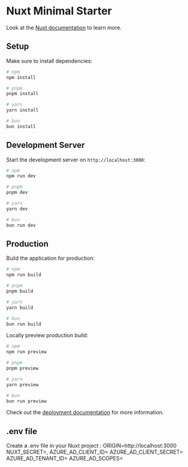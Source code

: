 # Nuxt Minimal Starter

Look at the [Nuxt documentation](https://nuxt.com/docs/getting-started/introduction) to learn more.

## Setup

Make sure to install dependencies:

```bash
# npm
npm install

# pnpm
pnpm install

# yarn
yarn install

# bun
bun install
```

## Development Server

Start the development server on `http://localhost:3000`:

```bash
# npm
npm run dev

# pnpm
pnpm dev

# yarn
yarn dev

# bun
bun run dev
```

## Production

Build the application for production:

```bash
# npm
npm run build

# pnpm
pnpm build

# yarn
yarn build

# bun
bun run build
```

Locally preview production build:

```bash
# npm
npm run preview

# pnpm
pnpm preview

# yarn
yarn preview

# bun
bun run preview
```

Check out the [deployment documentation](https://nuxt.com/docs/getting-started/deployment) for more information.

## .env file

Create a .env file in your Nuxt project : 
ORIGIN=http://localhost:3000
NUXT_SECRET=<a-better-secret>,
AZURE_AD_CLIENT_ID=<your-azure-ad-client-id>
AZURE_AD_CLIENT_SECRET=<your-azure-client-secret>
AZURE_AD_TENANT_ID=<your-azure-ad-tenant-id>
AZURE_AD_SCOPES=<your-azure-ad-app-scopes>
